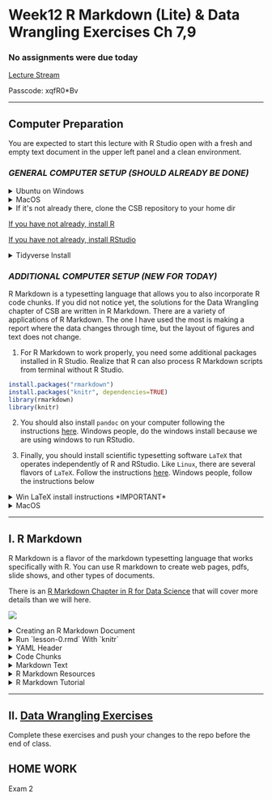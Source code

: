 # Week12 R Markdown (Lite) & Data Wrangling Exercises  Ch 7,9

###  No assignments were due today

[Lecture Stream](https://tamucc.zoom.us/rec/share/n-vLAmB1U6V9HPmYyPCAEJen-n60O4tDw5HdyGrQR001p8NCAqXcI78eZjfX4frn.1IcylHCClEx-nSSO)

Passcode: xqfR0*Bv

___

## Computer Preparation

You are expected to start this lecture with R Studio open with a fresh and empty text document in the upper left panel and a clean environment.

### *_GENERAL COMPUTER SETUP (SHOULD ALREADY BE DONE)_* 

<details><summary>Ubuntu on Windows</summary>
<p>

  * If the Windows Terminal or Ubuntu app are not installed, then follow [these instructions](https://github.com/cbirdlab/wlsUBUNTU_settings/blob/master/README.md)

  * Open an Ubuntu window in Windows Terminal.  _We will not use `gitbash` unless you can't get Ubuntu running._ After logging in, You are in your home directory.

  * It's always a good idea to keep your apps in `Ubuntu` up to date. _The first time you do this, it could take a long time to finish. After that, if you do this when you log in, it should go quickly._
    ```bash
    sudo apt update
    sudo apt upgrade
    ```

</p>
</details>

<details><summary>MacOS</summary>
<p>

  * Open a terminal window

  * If you haven't already, install [homebrew](https://brew.sh/).  You will be able to use homebrew to install linux software, such as `tree`, which is used in the slide show.


</p>
</details>


<details><summary>If it's not already there, clone the CSB repository to your home dir</summary>
<p>

We will use the [open source files that accompany the CSB text book](https://github.com/tamucc-comp-bio-2022/CSB) in lectures and assignments.

If the `CSB` directory does not exist in your home directory (check with `ls`), then run the following code to clone the [`CSB` repository](https://github.com/tamucc-comp-bio-2022/CSB) into your home directory:

1. Open a terminal window
	* For Win laptops, use `Windows Terminal` to open Ubunutu.  
	* For Mac laptops, open your `Terminal`.

2. Run the code line by line in the code block below

```bash
# check that you're in home dir, you should be there when you log in
pwd

# if you are not in your home dir, then move there
cd ~

# if pwd does not return `/home/yourusername` then let Dr. Bird know
pwd

# clone the CSB repository to your home dir
git clone git@github.com:tamucc-comp-bio-2022/CSB.git
```

The repository is named CSB, and it contains all of the example files and directories necessary to conduct the exercises in the text book.

</p>
</details>

[If you have not already, install R](../resources/install_r.md)

[If you have not already, install RStudio](../resources/install_rstudio.md)


<details><summary>Tidyverse Install</summary>
<p>

```r
# clear all variables from environment
rm(list = ls())
```

```r
# RUN THE FOLLOWING LINE IN THE CONSOLE (LOWER LEFT PANEL)
install.packages("tidyverse")

# ADD THE FOLLOWING LINE TO YOUR TEXT DOCUMENT (UPPER LEFT PANEL), THEN EXECUTE IT (CTRL-ENTER)
library(tidyverse)
```

</p>
</details>

### *_ADDITIONAL COMPUTER SETUP (NEW FOR TODAY)_* 

R Markdown is a typesetting language that allows you to also incorporate R code chunks.  If you did not notice yet, the solutions for the Data Wrangling chapter of CSB are written in R Markdown.  There are a variety of applications of R Markdown.  The one I have used the most is making a report where the data changes through time, but the layout of figures and text does not change.

1. For R Markdown to work properly, you need some additional packages installed in R Studio. Realize that R can also process R Markdown scripts from terminal without R Studio.

```r 
install.packages("rmarkdown")
install.packages("knitr", dependencies=TRUE)
library(rmarkdown)
library(knitr)
```

2. You should also install `pandoc` on your computer following the instructions [here](https://pandoc.org/installing.html).  Windows people, do the windows install because we are using windows to run RStudio.

3. Finally, you should install scientific typesetting software `LaTeX` that operates independently of R and RStudio. Like `Linux`, there are several flavors of `LaTeX`.  Follow the instructions [here](http://computingskillsforbiologists.com/setup/scientific-typesetting/).  Windows people, follow the instructions below

<details><summary>Win LaTeX install instructions *IMPORTANT* </summary>
<p>

> Follow this exactly as written. Download the `protex.zip` file as directed above. Next, extract/unzip the files first, before running `setup.exe`. Right click `setup.exe` and `run as administrator`. After running the setup.exe file, you have to click install on the `MiKTeX` and `TeXstudio` buttons. Install for all users  The install takes a while, just let it run in the background and check on it periodically until it is done. After that, `MiKTeX` will have to be exited and restarted so you can run it as a `MiKTeX` administrator.  Search for `MiKTeX` in your windows search (magnifying glass next to start button).  Then expand your "system tray" (the > and collection of icons on the right side of your task bar), right click and exit `MiKTeX`.  Then search for `MiKTeX` again, right click it, run as administrator, make sure that you are a `MiKTeX` administrator by selecting the option in the window, and search for updates. Click the `updates page` link after search is done and click `update now`. My updates errored out once. So make sure to recheck for updates and restart the updates as necessary. If you cannot get it to update completely, it should not inhibit your ability to complete most everything that follows.

![](Week09new_files/miktex-updates.png)

> If you are successful, you will be prompted to restart `MiKTex`

</p>
</details>

<details><summary>MacOS</summary>
<p>

May the force be with you.  Let me know if I should add anything here.

</p>
</details>

---


## I. R Markdown

R Markdown is a flavor of the markdown typesetting language that works specifically with R.  You can use R markdown to create web pages, pdfs, slide shows, and other types of documents.

There is an [R Markdown Chapter in R for Data Science](https://r4ds.had.co.nz/r-markdown.html) that will cover more details than we will here. 

![](https://d33wubrfki0l68.cloudfront.net/61d189fd9cdf955058415d3e1b28dd60e1bd7c9b/9791d/images/rmarkdownflow.png)

<details><summary>Creating an R Markdown Document</summary>
<p>

### Creating an R Markdown Document

In R Studio, make a new R Markdown document using the `File` pulldown menu

* name it `lesson-0`

* use default settings

If you were successful, your document will already be populated with several lines of text and code that fall into three categories.

![](Week09new_files/rmd_layout.png)

Make sure you save the file as lesson-0 into your `CSB/data_wrangling/sandbox` and make sure that you use `setwd()` to set your present working directory to `CSB/data_wrangling/sandbox`.

___

</p>
</details>

<details><summary>Run `lesson-0.rmd` With `knitr`</summary>
<p>

## Run `lesson-0.rmd` With `knitr`

As is our custom in Computational Biology, jump in head first and click the `knit` button above the upper left panel. It will run the Rmd and create an `html` report in a new window.

Next, we will cover the primary sections of the Rmd file.

___

</p>
</details>

<details><summary>YAML Header</summary>
<p>

### YAML Header

YAML stands for YAML Aint Markup Language.

Lines 1-4 in the Rmd are the YAML header, which contains the title of the document and the default output format.  `html` is hyper text markup language, i.e. web pages.  The YAML header is always at the beginning of an Rmd.

Several other characteristics of the Rmd document can be set in the YAML header.  This [tutorial](https://zsmith27.github.io/rmarkdown_crash-course/lesson-4-yaml-headers.html) is pretty good.

---

</p>
</details>

<details><summary>Code Chunks</summary>
<p>


### Code Chunks

Lines 6-8, 16-18, and 24-26 are code chunks.  They start with three tick marks (the key in the upper left of you keyboard) and you can specify the language (r and other languages like python are possible), as well as basic settings of how the output from the code should be handled. For example, you can suppress warnings, error messages, etc.

The output of the code chunks are included in the resulting document.

---

</p>
</details>

<details><summary>Markdown Text</summary>
<p>


### Markdown Text 

Everything else in the Rmd is markdown text if it is not code or YAML.  

For example, line 12 is the first line of text.  The `##` indicates that the text `R Markdown` should be a secondary heading.

Markdown is a class of typesetting languages.  There are broad similarities across markdown languages but there can also be small differences.  This lecture is written in markdown and I make sure it works on GitHub.  The markdown in an Rmd can be slightly different. 

You can consult the 

#### [R Markdown Reference Guide](https://www.rstudio.com/wp-content/uploads/2015/03/rmarkdown-reference.pdf) 

and 

[R Markdown Cheatsheet](https://posit.co/wp-content/uploads/2022/10/rmarkdown-1.pdf) 

for all of the formatting options.

---

</p>
</details>

<details><summary>R Markdown Resources</summary>
<p>

[Official RMarkdown Tutorial](https://rmarkdown.rstudio.com/lesson-1.html)

[Official R Markdown Reference Guide](https://www.rstudio.com/wp-content/uploads/2015/03/rmarkdown-reference.pdf) 

[Official R Markdown Cheatsheet](https://posit.co/wp-content/uploads/2022/10/rmarkdown-1.pdf)

[Zachary Smith's R Markdown Crash Course](https://zsmith27.github.io/rmarkdown_crash-course/index.html)

[R for Data Science: R Markdown Chapter](https://r4ds.had.co.nz/r-markdown.html)

[R Markdown Cookbook - most comprehensive](https://bookdown.org/yihui/rmarkdown-cookbook/)

---

</p>
</details>



<details><summary>R Markdown Tutorial</summary>
<p>

### [Lesson 1](https://rmarkdown.rstudio.com/lesson-1.html)

R Markdown has a very nice lesson plan that we will use to review its features.  We will link to the lesson below and then work within the R Markdown website. There is also the very thorough [R Markdown Crash Course](https://zsmith27.github.io/rmarkdown_crash-course/index.html) by Zachary M. Smith (I love `open source`) which goes beyond the scope of this class.

Files needed for R Markdown lesson:

* [all *.Rmd` files here](Week09new_files/)

---

</p>
</details>

---

## II. [Data Wrangling Exercises](https://classroom.github.com/a/fpunalz0)

Complete these exercises and push your changes to the repo before the end of class.

## HOME WORK

Exam 2
